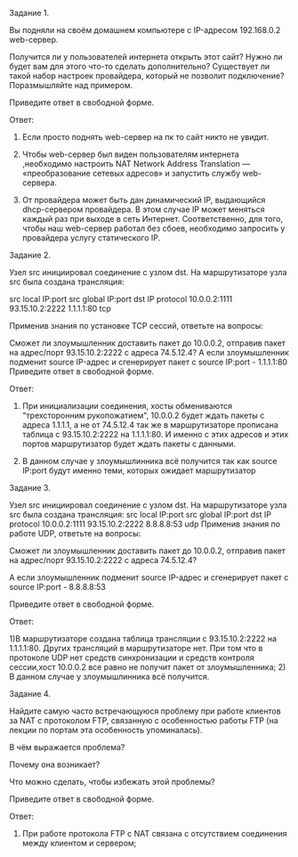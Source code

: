 Задание 1.


Вы подняли на своём домашнем компьютере с IP-адресом 192.168.0.2 web-сервер.

Получится ли у пользователей интернета открыть этот сайт?
Нужно ли будет вам для этого что-то сделать дополнительно?
Существует ли такой набор настроек провайдера, который не позволит подключение?
Поразмышляйте над примером.

Приведите ответ в свободной форме.


Ответ:

1) Если просто поднять web-сервер на пк то сайт никто не увидит.

2) Чтобы web-сервер был виден пользователям интернета ,необходимо настроить NAT Network Address Translation — «преобразование сетевых адресов» и запустить службу web-сервера.

3) От провайдера может быть дан динамический IP, выдающийся dhcp-сервером провайдера. В этом случае IP может меняться каждый раз при выходе в сеть Интернет. Соответственно, для того, чтобы наш web-сервер работал без сбоев, необходимо запросить у провайдера услугу статического IP.

Задание 2.


Узел src инициировал соединение с узлом dst.
На маршрутизаторе узла src была создана трансляция:

src local IP:port	src global IP:port	dst IP	protocol
10.0.0.2:1111	93.15.10.2:2222	1.1.1.1:80	tcp

Применив знания по установке TCP сессий, ответьте на вопросы:

Сможет ли злоумышленник доставить пакет до 10.0.0.2, отправив пакет на адрес/порт 93.15.10.2:2222 с адреса 74.5.12.4?
А если злоумышленник подменит source IP-адрес и сгенерирует пакет с source IP:port - 1.1.1.1:80
Приведите ответ в свободной форме.

Ответ:


1) При инициализации соединения, хосты обмениваются "трехсторонним рукопожатием", 10.0.0.2 будет ждать пакеты с адреса 1.1.1.1, а не от 74.5.12.4 так же в маршрутизаторе прописана таблица  с 93.15.10.2:2222 на 1.1.1.1:80. И именно с этих адресов и этих портов маршрутизатор будет ждать пакеты с данными.

2) В данном случае у злоумышлинника всё получится так как source IP:port будут именно теми, которых ожидает маршрутизатор

Задание 3.


Узел src инициировал соединение с узлом dst.
На маршрутизаторе узла src была создана трансляция:
src local IP:port	src global IP:port	dst IP	protocol
10.0.0.2:1111	93.15.10.2:2222	8.8.8.8:53	udp
Применив знания по работе UDP, ответьте на вопросы:

Сможет ли злоумышленник доставить пакет до 10.0.0.2, отправив пакет на адрес/порт 93.15.10.2:2222 с адреса 74.5.12.4?

А если злоумышленник подменит source IP-адрес и сгенерирует пакет с source IP:port - 8.8.8.8:53

Приведите ответ в свободной форме.


Ответ:

1)В маршрутизаторе создана таблица трансляции с 93.15.10.2:2222 на 1.1.1.1:80. Других трансляций в маршрутизаторе нет. При том что в протоколе UDP нет средств синхронизации и средств контроля сессии,хост 10.0.0.2 все равно не получит пакет от злоумышленника;
2) В данном случае у злоумышлинника всё получится.


Задание 4.


Найдите самую часто встречающуюся проблему при работе клиентов за NAT с протоколом FTP, связанную с особенностью работы FTP (на лекции по портам эта особенность упоминалась).

В чём выражается проблема?

Почему она возникает?

Что можно сделать, чтобы избежать этой проблемы?

Приведите ответ в свободной форме.


Ответ:

1) При работе протокола FTP с NAT связана с отсутствием соединения между клиентом и сервером;
